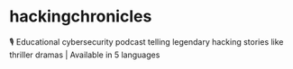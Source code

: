 # hackingchronicles
🎙️ Educational cybersecurity podcast telling legendary hacking stories like thriller dramas | Available in 5 languages
